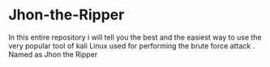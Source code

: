 # Jhon-the-Ripper
In this entire repository i will tell you the best and the easiest way to use the very popular tool  of kali Linux used for performing the brute force attack . Named as Jhon the Ripper
